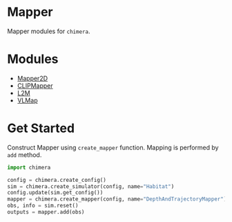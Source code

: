 # <b>Mapper</b>

Mapper modules for `chimera`.

# Modules

- [Mapper2D](./mapper2d/)
- [CLIPMapper](./clip_mapper/)
- [L2M](./l2m/)
- [VLMap](./vlmaps/)

# Get Started

Construct Mapper using `create_mapper` function.
Mapping is performed by `add` method.

```python
import chimera

config = chimera.create_config()
sim = chimera.create_simulator(config, name="Habitat")
config.update(sim.get_config())
mapper = chimera.create_mapper(config, name="DepthAndTrajectoryMapper")
obs, info = sim.reset()
outputs = mapper.add(obs)
```